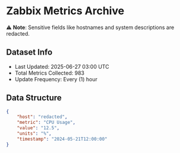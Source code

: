 # Zabbix Metrics Archive

⚠️ **Note**: Sensitive fields like hostnames and system descriptions are redacted.

## Dataset Info
- Last Updated: 2025-06-27 03:00 UTC
- Total Metrics Collected: 983
- Update Frequency: Every (1) hour

## Data Structure
```json
{
    "host": "redacted",
    "metric": "CPU Usage",
    "value": "12.5",
    "units": "%",
    "timestamp": "2024-05-21T12:00:00"
}
```
